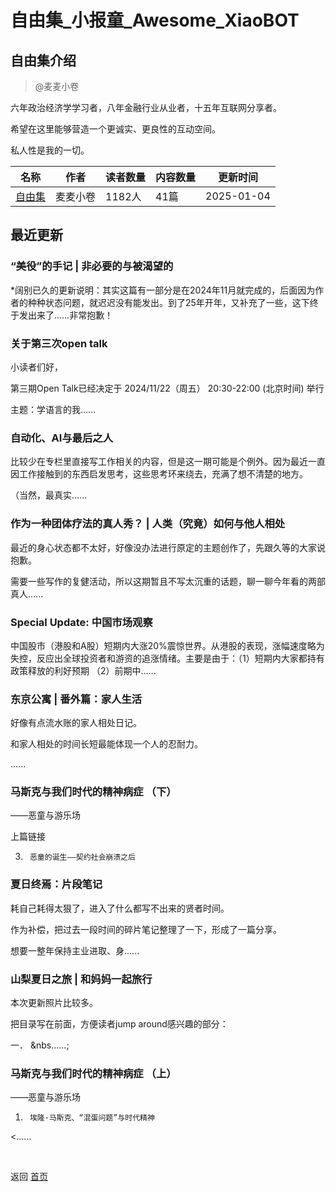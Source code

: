 # 自由集_小报童_Awesome_XiaoBOT

## 自由集介绍
> @麦麦小卷    
    
六年政治经济学学习者，八年金融行业从业者，十五年互联网分享者。    
    
希望在这里能够营造一个更诚实、更良性的互动空间。    
    
私人性是我的一切。  
  


|名称|作者|读者数量|内容数量|更新时间|
|---|---|---|---|---|
|[自由集](https://xiaobot.net/p/Riverontard?refer=0b133df9-27dc-423b-8101-639049001c13)|麦麦小卷|1182人|41篇|2025-01-04|

## 最近更新
### “美役”的手记 | 非必要的与被渴望的

*阔别已久的更新说明：其实这篇有一部分是在2024年11月就完成的，后面因为作者的种种状态问题，就迟迟没有能发出。到了25年开年，又补充了一些，这下终于发出来了……非常抱歉！

### 关于第三次open talk

小读者们好，

第三期Open Talk已经决定于 2024/11/22（周五） 20:30-22:00 (北京时间) 举行

主题：学语言的我......

### 自动化、AI与最后之人

比较少在专栏里直接写工作相关的内容，但是这一期可能是个例外。因为最近一直因工作接触到的东西启发思考，这些思考环来绕去，充满了想不清楚的地方。



（当然，最真实......

### 作为一种团体疗法的真人秀？ | 人类（究竟）如何与他人相处

最近的身心状态都不太好，好像没办法进行原定的主题创作了，先跟久等的大家说抱歉。



需要一些写作的复健活动，所以这期暂且不写太沉重的话题，聊一聊今年看的两部真人......

### Special Update: 中国市场观察

中国股市（港股和A股）短期内大涨20%震惊世界。从港股的表现，涨幅速度略为失控，反应出全球投资者和游资的追涨情绪。主要是由于：（1）短期内大家都持有政策释放的利好预期
（2）前期中......

### 东京公寓 | 番外篇：家人生活

好像有点流水账的家人相处日记。





和家人相处的时间长短最能体现一个人的忍耐力。



......

### 马斯克与我们时代的精神病症 （下）

——恶童与游乐场

上篇链接

3.      恶童的诞生——契约社会崩溃之后

### 夏日终焉：片段笔记

耗自己耗得太狠了，进入了什么都写不出来的贤者时间。

作为补偿，把过去一段时间的碎片笔记整理了一下，形成了一篇分享。

想要一整年保持主业进取、身......

### 山梨夏日之旅 | 和妈妈一起旅行 

本次更新照片比较多。

把目录写在前面，方便读者jump around感兴趣的部分：



一．    &nbs......;

### 马斯克与我们时代的精神病症 （上）

——恶童与游乐场





1.      埃隆·马斯克、“混蛋问题”与时代精神

<......


<a href="https://github.com/Reno9527/awesome-xiaobot" style="color: white; text-decoration: none;">awesome-xiaobot</a>

返回 [首页](../README.md)
